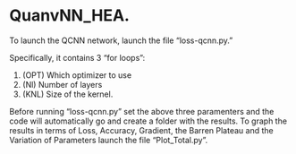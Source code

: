 # QuanvNN_HEA.
To launch the QCNN network, launch the file “loss-qcnn.py.” 

Specifically, it contains 3 “for loops”:

1) (OPT) Which optimizer to use
2) (Nl) Number of layers
2) (KNL) Size of the kernel. 
   
Before running “loss-qcnn.py” set the above three paramenters and the code will automatically go and create a folder with the results. 
To graph the results in terms of Loss, Accuracy, Gradient, the Barren Plateau and the Variation of Parameters launch the file “Plot_Total.py”. 
